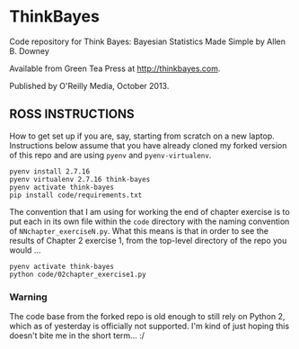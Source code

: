 ThinkBayes
==========

Code repository for Think Bayes: Bayesian Statistics Made Simple
by Allen B. Downey

Available from Green Tea Press at http://thinkbayes.com.

Published by O'Reilly Media, October 2013.

## ROSS INSTRUCTIONS
How to get set up if you are, say, starting from scratch on a new laptop. Instructions below assume that you have already cloned my forked version of this repo and are using `pyenv` and `pyenv-virtualenv`.

```
pyenv install 2.7.16
pyenv virtualenv 2.7.16 think-bayes
pyenv activate think-bayes
pip install code/requirements.txt
```

The convention that I am using for working the end of chapter exercise is to put each in its own file within the `code` directory with the naming convention of `NNchapter_exerciseN.py`. What this means is that in order to see the results of Chapter 2 exercise 1, from the top-level directory of the repo you would ...

```
pyenv activate think-bayes
python code/02chapter_exercise1.py
```

### Warning
The code base from the forked repo is old enough to still rely on Python 2, which as of yesterday is officially not supported. I'm kind of just hoping this doesn't bite me in the short term... :/